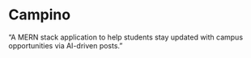 
# Campino
“A MERN stack application to help students stay updated with campus opportunities via AI-driven posts.”

